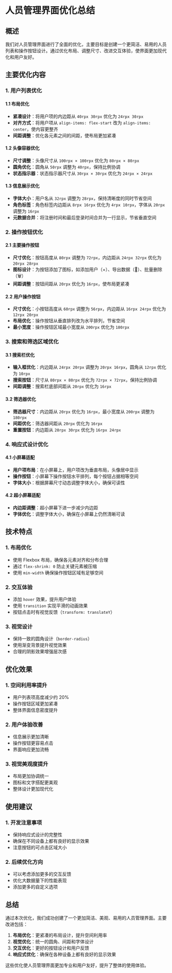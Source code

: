 # 人员管理界面优化总结

## 概述

我们对人员管理界面进行了全面的优化，主要目标是创建一个更简洁、易用的人员列表和操作按钮设计。通过优化布局、调整尺寸、改进交互体验，使界面更加现代化和用户友好。

## 主要优化内容

### 1. 用户列表优化

#### 1.1 布局优化
- **紧凑设计**：将用户项的内边距从 `40rpx 30rpx` 优化为 `24rpx 30rpx`
- **对齐方式**：将用户项从 `align-items: flex-start` 改为 `align-items: center`，使内容更整齐
- **间距调整**：优化各元素之间的间距，使布局更加紧凑

#### 1.2 头像容器优化
- **尺寸调整**：头像尺寸从 `100rpx × 100rpx` 优化为 `80rpx × 80rpx`
- **圆角优化**：圆角从 `50rpx` 调整为 `40rpx`，保持比例协调
- **状态指示器**：状态指示器尺寸从 `30rpx × 30rpx` 优化为 `24rpx × 24rpx`

#### 1.3 信息展示优化
- **字体大小**：用户名从 `32rpx` 调整为 `28rpx`，保持清晰度的同时节省空间
- **角色标签**：角色标签内边距从 `8rpx 16rpx` 优化为 `4rpx 10rpx`，字体从 `20rpx` 调整为 `16rpx`
- **元数据合并**：将注册时间和最后登录时间合并为一行显示，节省垂直空间

### 2. 操作按钮优化

#### 2.1 主要操作按钮
- **尺寸优化**：按钮高度从 `80rpx` 调整为 `72rpx`，内边距从 `24rpx 32rpx` 优化为 `20rpx 28rpx`
- **图标设计**：为按钮添加了图标，如添加用户（+）、导出数据（📄）、批量删除（🗑️）
- **间距调整**：按钮间距从 `20rpx` 优化为 `16rpx`，使布局更紧凑

#### 2.2 用户操作按钮
- **尺寸优化**：小按钮高度从 `60rpx` 调整为 `56rpx`，内边距从 `16rpx 24rpx` 优化为 `12rpx 20rpx`
- **布局优化**：操作按钮从垂直排列改为水平排列，节省空间
- **最小宽度**：操作按钮区域最小宽度从 `200rpx` 优化为 `180rpx`

### 3. 搜索和筛选区域优化

#### 3.1 搜索栏优化
- **输入框优化**：内边距从 `24rpx 20rpx` 调整为 `20rpx 16rpx`，圆角从 `12rpx` 优化为 `10rpx`
- **搜索按钮**：尺寸从 `80rpx × 80rpx` 优化为 `72rpx × 72rpx`，保持比例协调
- **间距调整**：搜索栏底部间距从 `20rpx` 优化为 `16rpx`

#### 3.2 筛选器优化
- **筛选器尺寸**：内边距从 `20rpx` 优化为 `16rpx`，最小宽度从 `200rpx` 调整为 `180rpx`
- **间距优化**：筛选器间距从 `20rpx` 优化为 `16rpx`
- **重置按钮**：内边距从 `20rpx 30rpx` 优化为 `16rpx 24rpx`

### 4. 响应式设计优化

#### 4.1 小屏幕适配
- **用户项布局**：在小屏幕上，用户项改为垂直布局，头像居中显示
- **操作按钮**：小屏幕下操作按钮水平排列，每个按钮占据相等空间
- **字体大小**：根据屏幕尺寸动态调整字体大小，确保可读性

#### 4.2 超小屏幕适配
- **内边距调整**：超小屏幕下进一步减少内边距
- **字体优化**：调整字体大小，确保在小屏幕上仍然清晰可读

## 技术特点

### 1. 布局优化
- 使用 Flexbox 布局，确保各元素对齐和分布合理
- 通过 `flex-shrink: 0` 防止关键元素被压缩
- 使用 `min-width` 确保操作按钮区域有足够空间

### 2. 交互体验
- 添加 `hover` 效果，提升用户体验
- 使用 `transition` 实现平滑的动画效果
- 按钮点击时有视觉反馈（`transform: translateY`）

### 3. 视觉设计
- 保持一致的圆角设计（`border-radius`）
- 使用渐变背景提升视觉效果
- 合理的阴影效果增强层次感

## 优化效果

### 1. 空间利用率提升
- 用户列表项高度减少约 20%
- 操作按钮区域更加紧凑
- 整体界面信息密度提升

### 2. 用户体验改善
- 信息展示更加清晰
- 操作按钮更容易点击
- 界面响应更加流畅

### 3. 视觉美观度提升
- 布局更加协调统一
- 图标和文字搭配更美观
- 整体设计更加现代化

## 使用建议

### 1. 开发注意事项
- 保持响应式设计的完整性
- 确保在不同设备上都有良好的显示效果
- 注意按钮的可点击区域大小

### 2. 后续优化方向
- 可以考虑添加更多的交互反馈
- 优化大数据量下的性能表现
- 添加更多的自定义选项

## 总结

通过本次优化，我们成功创建了一个更加简洁、美观、易用的人员管理界面。主要改进包括：

1. **布局优化**：更紧凑的布局设计，提升空间利用率
2. **视觉优化**：统一的圆角、间距和字体设计
3. **交互优化**：更好的按钮设计和用户反馈
4. **响应式优化**：确保在各种设备上都有良好的显示效果

这些优化使人员管理界面更加专业和用户友好，提升了整体的使用体验。
